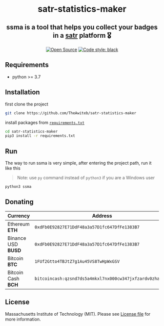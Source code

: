 <h1 align = "center">satr-statistics-maker</h1>

<h2 align = "center">ssma is a tool that helps you collect your badges in a <a href="https://satr.codes/">satr</a> platform 🎖️
</h2>
<div align = "center">
<a href="https://opensource.org/"><img alt="Open Source" src="https://badges.frapsoft.com/os/v1/open-source.svg?v=103"></a>
<a href="https://github.com/psf/black"><img alt="Code style: black" src="https://img.shields.io/badge/code%20style-black-000000.svg"></a>

</div>

## Requirements
* python >= 3.7

## Installation
first clone the project
```bash
git clone https://github.com/TheAwiteb/satr-statistics-maker
```
install packages from [`requirements.txt`](requirements.txt)
```bash
cd satr-statistics-maker
pip3 install -r requirements.txt
```

## Run
The way to run ssma is very simple, after entering the project path, run it like this
> Note: use `py` command instead of `python3` if you are a Windows user
```bash
python3 ssma
```

## Donating

|    Currency          |                Address                          |
| ---------------------|------------------------------------------------ |
| Ethereum  **ETH**| ```0xdFb0E92827E71DdF48a3a57D1fc647DfFe1383B7```|
| Binance USD **BUSD**  | ```0xdFb0E92827E71DdF48a3a57D1fc647DfFe1383B7```|
| Bitcoin **BTC**  | ```1FUf2Gtto4TBJtZ7g1Au45VS8TwHpWxGSV```|
| Bitcoin Cash **BCH**| ```bitcoincash:qzsnd7ds5a4mkxl7nx000cw347jxfzardv0zhazhkw```|

## License
Massachusetts Institute of Technology (MIT). Please see [License file](LICENSE) for more information.


